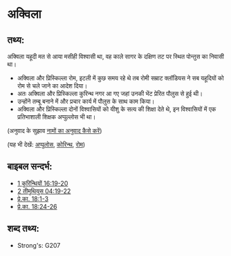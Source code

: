 # अक्विला #

## तथ्य: ##

अक्विला यहूदी मत से आया मसीही विश्वासी था, वह काले सागर के दक्षिण तट पर स्थित पोन्तुस का निवासी था।
 
* अक्विला और प्रिस्किल्ला रोम, इटली में कुछ समय रहे थे तब रोमी सम्राट क्लॉडियस ने सब यहूदियों को रोम से चले जाने का आदेश दिया। 
* अतः अक्विला और प्रिस्किल्ला कुरिन्थ नगर आ गए जहां उनकी भेंट प्रेरित पौलुस से हुई थी।
* उन्होंने तम्बू बनाने में और प्रचार कार्य में पौलुस के साथ काम किया।
* अक्विला और प्रिस्किल्ला दोनों विश्वासियों को यीशु के सत्य की शिक्षा देते थे, इन विश्वासियों में एक प्रतिभाशाली शिक्षक अप्पुल्लोस भी था।

(अनुवाद के सुझाव [नामों का अनुवाद कैसे करें](rc://hi/ta/man/translate/translate-names))

(यह भी देखें: [अप्पुलोस](../names/apollos.md), [कोरिन्थ](../names/corinth.md), [रोम](../names/rome.md))

## बाइबल सन्दर्भ: ##

* [1 कुरिन्थियों 16:19-20](rc://hi/tn/help/1co/16/19)
* [2 तीमुथियुस 04:19-22](rc://hi/tn/help/2ti/04/19)
* [प्रे.का. 18:1-3](rc://hi/tn/help/act/18/01)
* [प्रे.का. 18:24-26](rc://hi/tn/help/act/18/24)

## शब्द तथ्य: ##

* Strong's: G207
